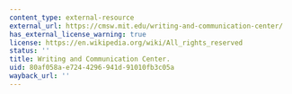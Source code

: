 ```yaml
---
content_type: external-resource
external_url: https://cmsw.mit.edu/writing-and-communication-center/
has_external_license_warning: true
license: https://en.wikipedia.org/wiki/All_rights_reserved
status: ''
title: Writing and Communication Center.
uid: 80af058a-e724-4296-941d-91010fb3c05a
wayback_url: ''
---
```

